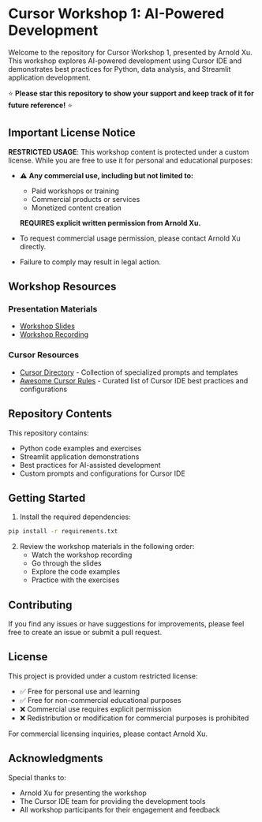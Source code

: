 # Cursor Workshop 1: AI-Powered Development

Welcome to the repository for Cursor Workshop 1, presented by Arnold Xu. This workshop explores AI-powered development using Cursor IDE and demonstrates best practices for Python, data analysis, and Streamlit application development.

⭐ **Please star this repository to show your support and keep track of it for future reference!** ⭐

## Important License Notice

**RESTRICTED USAGE**: This workshop content is protected under a custom license. While you are free to use it for personal and educational purposes:
- ⚠️ **Any commercial use, including but not limited to:**
  - Paid workshops or training
  - Commercial products or services
  - Monetized content creation
  
  **REQUIRES explicit written permission from Arnold Xu.**
- To request commercial usage permission, please contact Arnold Xu directly.
- Failure to comply may result in legal action.

## Workshop Resources

### Presentation Materials
- [Workshop Slides](https://docs.google.com/presentation/d/1xILwL7rtTGqJGOfovep4XNDRC0AsN6Lo/edit?usp=sharing&ouid=113311537233107421982&rtpof=true&sd=true)
- [Workshop Recording](https://share.descript.com/view/tq33v0eZxcG)

### Cursor Resources
- [Cursor Directory](https://cursor.directory/) - Collection of specialized prompts and templates
- [Awesome Cursor Rules](https://github.com/PatrickJS/awesome-cursorrules) - Curated list of Cursor IDE best practices and configurations

## Repository Contents

This repository contains:
- Python code examples and exercises
- Streamlit application demonstrations
- Best practices for AI-assisted development
- Custom prompts and configurations for Cursor IDE

## Getting Started

1. Install the required dependencies:
```bash
pip install -r requirements.txt
```

2. Review the workshop materials in the following order:
   - Watch the workshop recording
   - Go through the slides
   - Explore the code examples
   - Practice with the exercises

## Contributing

If you find any issues or have suggestions for improvements, please feel free to create an issue or submit a pull request.

## License

This project is provided under a custom restricted license:
- ✅ Free for personal use and learning
- ✅ Free for non-commercial educational purposes
- ❌ Commercial use requires explicit permission
- ❌ Redistribution or modification for commercial purposes is prohibited

For commercial licensing inquiries, please contact Arnold Xu.

## Acknowledgments

Special thanks to:
- Arnold Xu for presenting the workshop
- The Cursor IDE team for providing the development tools
- All workshop participants for their engagement and feedback 